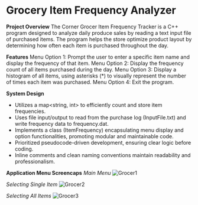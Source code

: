 # Grocery Item Frequency Analyzer

**Project Overview**
The Corner Grocer Item Frequency Tracker is a C++ program designed to analyze daily produce sales by reading a text input file of purchased items. The program helps the store optimize product layout by determining how often each item is purchased throughout the day.

**Features**
Menu Option 1: Prompt the user to enter a specific item name and display the frequency of that item.
Menu Option 2: Display the frequency count of all items purchased during the day.
Menu Option 3: Display a histogram of all items, using asterisks (*) to visually represent the number of times each item was purchased.
Menu Option 4: Exit the program.

**System Design**
- Utilizes a map<string, int> to efficiently count and store item frequencies.
- Uses file input/output to read from the purchase log (InputFile.txt) and write frequency data to frequency.dat.
- Implements a class (ItemFrequency) encapsulating menu display and option functionalities, promoting modular and maintainable code.
- Prioritized pseudocode-driven development, ensuring clear logic before coding.
- Inline comments and clean naming conventions maintain readability and professionalism.

**Application Menu Screencaps**
_Main Menu_
![Grocer1](https://github.com/user-attachments/assets/a1392675-791b-4bbb-b168-ede55f14f3cc)

_Selecting Single Item_
![Grocer2](https://github.com/user-attachments/assets/b506294f-0366-4e64-af6e-4b8a0a4cbc32)

_Selecting All Items_
![Grocer3](https://github.com/user-attachments/assets/f0c69a97-0af8-46a7-848c-defdaf1eedc0)
